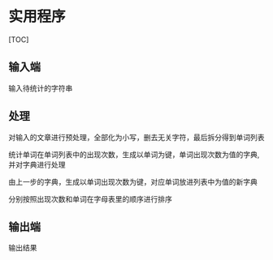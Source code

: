 # 实用程序

[TOC]

## 输入端

输入待统计的字符串

## 处理

对输入的文章进行预处理，全部化为小写，删去无关字符，最后拆分得到单词列表

统计单词在单词列表中的出现次数，生成以单词为键，单词出现次数为值的字典,并对字典进行处理

由上一步的字典，生成以单词出现次数为键，对应单词放进列表中为值的新字典

分别按照出现次数和单词在字母表里的顺序进行排序

## 输出端

输出结果